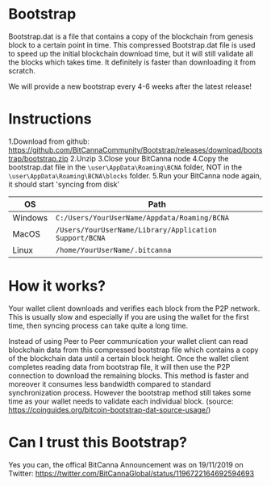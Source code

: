 # Bootstrap
Bootstrap.dat is a file that contains a copy of the blockchain from genesis block to a certain point in time. This compressed Bootstrap.dat file is used to speed up the initial blockchain download time, but it will still validate all the blocks which takes time. 
It definitely is faster than downloading it from scratch.
 
We will provide a new bootstrap every 4-6 weeks after the latest release! 

# Instructions
1.Download from github: https://github.com/BitCannaCommunity/Bootstrap/releases/download/bootstrap/bootstrap.zip
2.Unzip
3.Close your BitCanna node
4.Copy the bootstrap.dat file in the `\user\AppData\Roaming\BCNA` folder,  NOT in the `\user\AppData\Roaming\BCNA\blocks` folder.
5.Run your BitCanna node again, it should start 'syncing from disk'

| OS | Path |
| ------------ | ------------- |
| Windows | `C:/Users/YourUserName/Appdata/Roaming/BCNA` |
| MacOS | `/Users/YourUserName/Library/Application Support/BCNA` |
| Linux | `/home/YourUserName/.bitcanna` |

# How it works? 
Your wallet client downloads and verifies each block from the P2P network. This is usually slow and especially if you are using the wallet for the first time, then syncing process can take quite a long time.

Instead of using Peer to Peer communication your wallet client can read blockchain data from this compressed bootstrap file which contains a copy of the blockchain data until a certain block height. Once the wallet client completes reading data from bootstrap file, it will then use the P2P connection to download the remaining blocks. This method is faster and moreover it consumes less bandwidth compared to standard synchronization process. However the bootstrap method still takes some time as your wallet needs to validate each individual block. 
(source: https://coinguides.org/bitcoin-bootstrap-dat-source-usage/)

# Can I trust this Bootstrap?
Yes you can, the offical BitCanna Announcement was on 19/11/2019 on Twitter:
https://twitter.com/BitCannaGlobal/status/1196722164692594693
